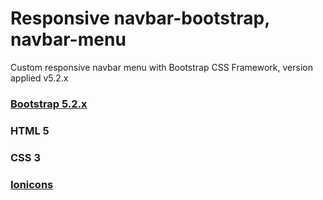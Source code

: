 # Responsive navbar-bootstrap, navbar-menu 
Custom responsive navbar menu with Bootstrap CSS Framework, version applied v5.2.x

### [Bootstrap 5.2.x](https://getbootstrap.com/docs/5.2/getting-started/introduction/)
### HTML 5
### CSS 3
### [Ionicons](https://ionic.io/ionicons/v2/cheatsheet.html)

